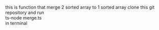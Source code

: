 this is function that merge 2 sorted array to 1 sorted array
clone this git repository and run <br />
ts-node merge.ts <br />
in terminal
